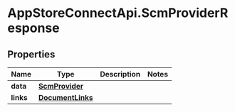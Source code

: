 # AppStoreConnectApi.ScmProviderResponse

## Properties

Name | Type | Description | Notes
------------ | ------------- | ------------- | -------------
**data** | [**ScmProvider**](ScmProvider.md) |  | 
**links** | [**DocumentLinks**](DocumentLinks.md) |  | 


